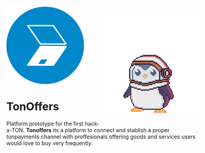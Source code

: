 <p id="readme"><a href="https://tonoffers.netlify.app/"><img width="40%" src="./public/favicon.ico"/></a><img width="50%" align="right" vspace="25" src="./public/assets/AnimationInspect.gif"/></p>

# TonOffers
 Platform prototype for the first hack-a-TON. **Tonoffers** its a platform to connect and stablish a proper tonpayments channel with proffesionals offering goods and services users would love to buy very frequently.
